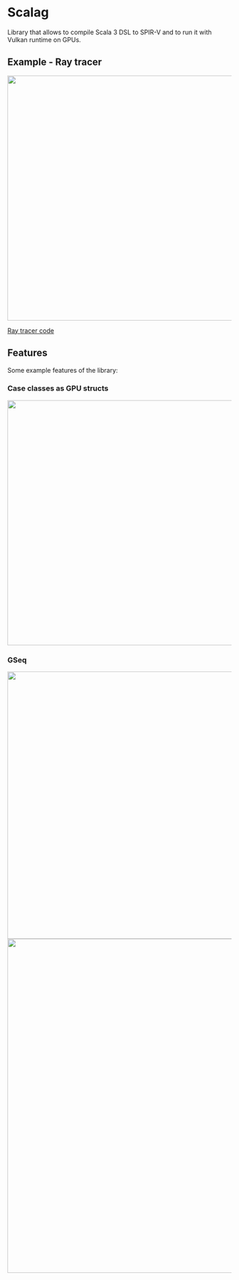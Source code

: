 # Scalag

Library that allows to compile Scala 3 DSL to SPIR-V and to run it with Vulkan runtime on GPUs.

## Example - Ray tracer

<img src="https://github.com/scalag/scalag/assets/4761866/0cbb2e38-1c74-4821-81ab-1b7d86e96fa9" width="550">

[Ray tracer code](https://gist.github.com/szymon-rd/4913ad49932c44ac16f779eb0f19bbb0)

## Features
Some example features of the library:

### Case classes as GPU structs

<img src="https://github.com/scalag/scalag/assets/4761866/5b89499f-04b6-4b66-9a36-df9a48a99b22" width="550">

### GSeq

<img src="https://github.com/scalag/scalag/assets/4761866/bc91caf3-d9bd-4eb7-940b-be278d928243" width="600">

<img src="https://github.com/scalag/scalag/assets/4761866/2791afd8-0b3e-4113-8e01-3f4efccab37f" width="750">

